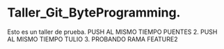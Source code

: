 # Taller_Git_ByteProgramming.
Esto es un taller de prueba.
PUSH AL MISMO TIEMPO PUENTES 2.
PUSH AL MISMO TIEMPO TULIO 3.
PROBANDO RAMA FEATURE2
